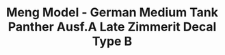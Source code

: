 ---
layout: product
title: "Meng Model - German Medium Tank Panther Ausf.A Late Zimmerit Decal Type B"
price: "TBA" 
desc: "N/A"
img_path: "/assets/img/MMSPS051.jpg"
brand: "N/A"
available: false
special_offer: false
new: false
soon: false
cat: "010000"
subcat: "011000"
subsubcat: "0N/A"
sifra: "MMSPS051"
---